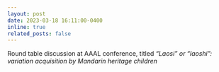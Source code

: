 ```yaml
---
layout: post
date: 2023-03-18 16:11:00-0400
inline: true
related_posts: false
---
```


Round table discussion at AAAL conference, titled <em> “Laosi” or “laoshi”: variation acquisition by Mandarin heritage children </em>
